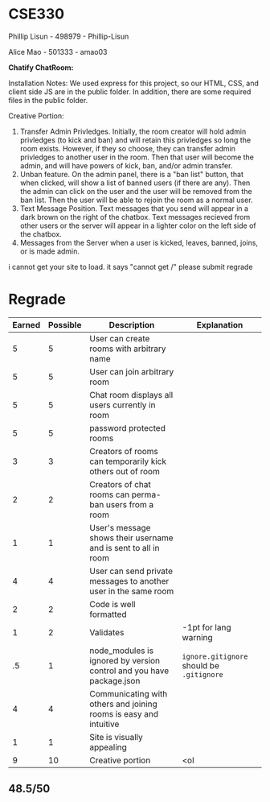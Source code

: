 
# CSE330
Phillip Lisun - 498979 - Phillip-Lisun

Alice Mao - 501333 - amao03

**Chatify ChatRoom:**

Installation Notes: We used express for this project, so our HTML, CSS, and client side JS are in the public folder. In addition, there are some required files in the public folder.

Creative Portion: 

1. Transfer Admin Privledges. Initially, the room creator will hold admin privledges (to kick and ban) and will retain this privledges so long the room exists. However, if they so choose, they can transfer admin privledges to another user in the room. Then that user will become the admin, and will have powers of kick, ban, and/or admin transfer.
2. Unban feature. On the admin panel, there is a "ban list" button, that when clicked, will show a list of banned users (if there are any). Then the admin can click on the user and the user will be removed from the  ban list. Then the user will be able to rejoin the room as a normal user. 
3. Text Message Position. Text messages that you send will appear in a dark brown on the right of the chatbox. Text messages recieved from other users or the server will appear in a lighter color on the left side of the chatbox. 
4. Messages from the Server when a user is kicked, leaves, banned, joins, or is made admin.


i cannot get your site to load. it says "cannot get /" please submit regrade

# Regrade

|Earned|Possible|Description|Explanation|
|---|---|---|---|
|5|5|User can create rooms with arbitrary name||
|5|5|User can join arbitrary room||
|5|5|Chat room displays all users currently in room||
|5|5|password protected rooms||
|3|3|Creators of rooms can temporarily kick others out of room||
|2|2|Creators of chat rooms can perma-ban users from a room||
|1|1|User's message shows their username and is sent to all in room||
|4|4|User can send private messages to another user in the same room||
|2|2|Code is well formatted||
|1|2|Validates|-1pt for lang warning|
|.5|1|node_modules is ignored by version control and you have package.json|```ignore.gitignore``` should be ```.gitignore```|
|4|4|Communicating with others and joining rooms is easy and intuitive||
|1|1|Site is visually appealing||
|9|10|Creative portion|<ol|<li>Transfer admin privileges (5pts)</li><li>Unban feature (3pt) Not large enough to be 5pts, but good</li><li>Text message position. This is really only an aesthetic thing, so (1pt)</li><li>Messages from server is really just under usability, so can't give points for that</li></ol>|

## 48.5/50
